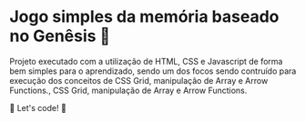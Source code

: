 # Jogo simples da memória baseado no Genêsis 🧠
Projeto executado com a utilização de HTML, CSS e Javascript de forma bem simples para o aprendizado, sendo um dos focos sendo contruído para execução dos conceitos de CSS Grid, manipulação de Array e Arrow Functions., CSS Grid, manipulação de Array e Arrow Functions.

🚀 Let's code! 🚀
